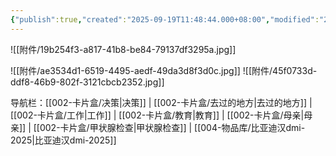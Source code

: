 ```yaml
---
{"publish":true,"created":"2025-09-19T11:48:44.000+08:00","modified":"2025-09-19T11:48:44.000+08:00","cssclasses":""}
---
```


![[附件/19b254f3-a817-41b8-be84-79137df3295a.jpg]]

![[附件/ae3534d1-6519-4495-aedf-49da3d8f3d0c.jpg]]
![[附件/45f0733d-ddf8-46b9-802f-3121cbcb2352.jpg]]

导航栏：[[002-卡片盒/决策\|决策]] | [[002-卡片盒/去过的地方\|去过的地方]] | [[002-卡片盒/工作\|工作]] | [[002-卡片盒/教育\|教育]] | [[002-卡片盒/母亲\|母亲]] | [[002-卡片盒/甲状腺检查\|甲状腺检查]] | [[004-物品库/比亚迪汉dmi-2025\|比亚迪汉dmi-2025]]